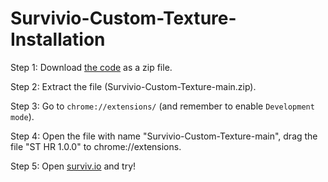 # Survivio-Custom-Texture-Installation
Step 1: Download [the code](https://github.com/iBLiSSIN/Survivio-Custom-Texture/archive/refs/heads/main.zip) as a zip file.

Step 2: Extract the file (Survivio-Custom-Texture-main.zip).

Step 3: Go to `chrome://extensions/` (and remember to enable `Development mode`).

Step 4: Open the file with name "Survivio-Custom-Texture-main", drag the file "ST HR 1.0.0" to chrome://extensions.

Step 5: Open [surviv.io](https://surviv.io/) and try!
